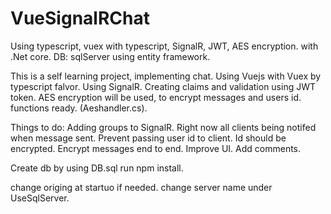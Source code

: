 # VueSignalRChat
Using typescript, vuex with typescript, SignalR, JWT, AES encryption. with .Net core.
DB: sqlServer using entity framework. 

This is a self learning project, implementing chat.
Using Vuejs with Vuex by typescript falvor.
Using SignalR.
Creating claims and validation using JWT token.
AES encryption will be used, to encrypt messages and users id. functions ready. (Aeshandler.cs).

Things to do:
Adding groups to SignalR. Right now all clients being notifed when message sent.
Prevent passing user id to client. Id should be encrypted.
Encrypt messages end to end.
Improve UI.
Add comments.

Create db by using DB.sql
run npm install.

change origing at startuo if needed.
change server name under UseSqlServer. 




